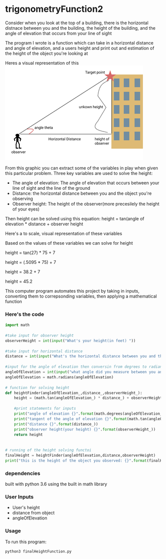 # trigonometryFunction2

Consider when you look at the top of a building, there is the horizontal distnace between you and the building, the height of the building, and the angle of elevation that occurs from your line of sight

The program I wrote is a function which can take in a horizontal distance and angle of elevation, and a users height and print out and estimation of the height of the object you're looking at

Heres a visual representation of this
![right triangle graphic](https://github.com/jrobinson123/trigonometryFunction2/blob/master/images/trigonometryGraphic.png)

From this graphic you can extract some of the variables in play when given this particular problem. Three key variables are used to solve the height:
- The angle of elevation: The angle of elevation that occurs between your line of sight and the line of the ground
- Distance: the horizontal distance between you and the object you're observing
- Observer height: The height of the observer(more precesilely the height of your eyes)

Then height can be solved using this equation:
height = tan(angle of elevation * distance + observer height

Here's a to scale, visual  representation of these variables


Based on the values of these variables we can solve for height 

height = tan(27) * 75 + 7 

height = (.5095 * 75) + 7

height = 38.2 + 7

height = 45.2

This computer program automates this project by taking in inputs, converting them to correpsonding variables,
then applying a mathematical function 

### Here's the code
```python
import math

#take input for observer height
observerHeight = int(input("What's your height(in feet) "))

#take input for horizontal distance
distance = int(input("What's the horizontal distance between you and the object you want to measure(in feet) "))

#input for the angle of elevation then conversin from degrees to radians
angleOfElevation = int(input("what angle did you measure between you and the object you want to measure(in degrees) "))
angleOfElevation = math.radians(angleOfElevation)

# function for solving height
def heightFinder(angleOfElevation_,distance_,observerHeight_):
    height = (math.tan(angleOfElevation_) * distance_) + observerHeight_

    #print statements for inputs
    print("angle of elevation {}".format(math.degrees(angleOfElevation_)))
    print("tangent of the angle of elevation {}".format(math.tan(angleOfElevation_)))
    print("distance {}".format(distance_))
    print("observer height(your height) {}".format(observerHeight_))
    return height


# running of the height solving functoi
finalHeight = heightFinder(angleOfElevation,distance,observerHeight)
print("this is the height of the object you observed: {}".format(finalHeight))


```



### dependencies
built with python 3.6 using the built in math library

###  User Inputs 
* User's height
* distance from object
* angleOfElevation

### Usage
To run this program:
```shell
python3 finalHeightFunction.py
```








